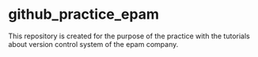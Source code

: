 # github_practice_epam
This repository is created for the purpose of the practice with the tutorials about version control system of the epam company.
